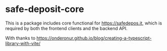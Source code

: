 # safe-deposit-core
 
This is a package includes core functional for
https://safedepos.it, which is required by both the
frontend clients and the backend API.

With thanks to https://onderonur.github.io/blog/creating-a-typescript-library-with-vite/

